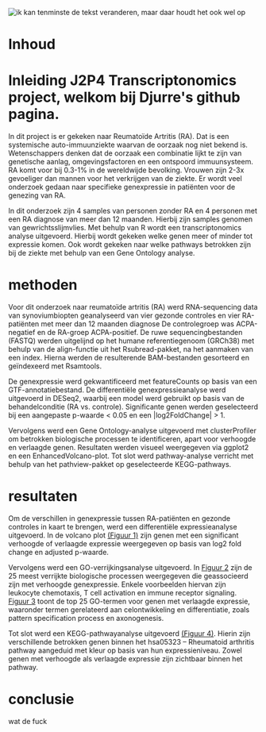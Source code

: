 <p align =”center”>
<img src = “plaatjes/Transcriptonomics_startpagina.jpg” alt = "ik kan tenminste de tekst veranderen, maar daar houdt het ook wel op"
width = “600”/>
</p>

# Inhoud


# Inleiding J2P4 Transcriptonomics project, welkom bij Djurre's github pagina.

In dit project is er gekeken naar Reumatoïde Artritis (RA). Dat is een systemische auto-immuunziekte waarvan de oorzaak nog niet bekend is. Wetenschappers denken dat de oorzaak een combinatie lijkt te zijn van genetische aanlag, omgevingsfactoren en een ontspoord immuunsysteem. RA komt voor bij 0.3-1% in de wereldwijde bevolking. Vrouwen zijn 2-3x gevoeliger dan mannen voor het verkrijgen van de ziekte. Er wordt veel onderzoek gedaan naar specifieke genexpressie in patiënten voor de genezing van RA. 

In dit onderzoek zijn 4 samples van personen zonder RA en 4 personen met een RA diagnose van meer dan 12 maanden. Hierbij zijn samples genomen van gewrichtsslijmvlies. Met behulp van R wordt een transcriptonomics analyse uitgevoerd. Hierbij wordt gekeken welke genen meer of minder tot expressie komen. Ook wordt gekeken naar welke pathways betrokken zijn bij de ziekte met behulp van een Gene Ontology analyse.

# methoden
Voor dit onderzoek naar reumatoïde artritis (RA) werd RNA-sequencing data van synoviumbiopten geanalyseerd van vier gezonde controles en vier RA-patiënten met meer dan 12 maanden diagnose De controlegroep was ACPA-negatief en de RA-groep ACPA-positief. De ruwe sequencingbestanden (FASTQ) werden uitgelijnd op het humane referentiegenoom (GRCh38) met behulp van de align-functie uit het Rsubread-pakket, na het aanmaken van een index. Hierna werden de resulterende BAM-bestanden gesorteerd en geïndexeerd met Rsamtools.

De genexpressie werd gekwantificeerd met featureCounts op basis van een GTF-annotatiebestand. De differentiële genexpressieanalyse werd uitgevoerd in DESeq2, waarbij een model werd gebruikt op basis van de behandelconditie (RA vs. controle). Significante genen werden geselecteerd bij een aangepaste p-waarde < 0.05 en een |log2FoldChange| > 1.

Vervolgens werd een Gene Ontology-analyse uitgevoerd met clusterProfiler om betrokken biologische processen te identificeren, apart voor verhoogde en verlaagde genen. Resultaten werden visueel weergegeven via ggplot2 en een EnhancedVolcano-plot. Tot slot werd pathway-analyse verricht met behulp van het pathview-pakket op geselecteerde KEGG-pathways.

# resultaten
Om de verschillen in genexpressie tussen RA-patiënten en gezonde controles in kaart te brengen, werd een differentiële expressieanalyse uitgevoerd. In de volcano plot [(Figuur 1)](plaatjes/VolcanoplotWC) zijn genen met een significant verhoogde of verlaagde expressie weergegeven op basis van log2 fold change en adjusted p-waarde.

Vervolgens werd een GO-verrijkingsanalyse uitgevoerd. In [Figuur 2](plaatjes/Top25hoog) zijn de 25 meest verrijkte biologische processen weergegeven die geassocieerd zijn met verhoogde genexpressie. Enkele voorbeelden hiervan zijn leukocyte chemotaxis, T cell activation en immune receptor signaling. [Figuur 3](plaatjes/Top25_laag) toont de top 25 GO-termen voor genen met verlaagde expressie, waaronder termen gerelateerd aan celontwikkeling en differentiatie, zoals pattern specification process en axonogenesis.

Tot slot werd een KEGG-pathwayanalyse uitgevoerd [(Figuur 4)](hsa05323.pathview). Hierin zijn verschillende betrokken genen binnen het hsa05323 – Rheumatoid arthritis pathway aangeduid met kleur op basis van hun expressieniveau. Zowel genen met verhoogde als verlaagde expressie zijn zichtbaar binnen het pathway.
# conclusie
wat de fuck

